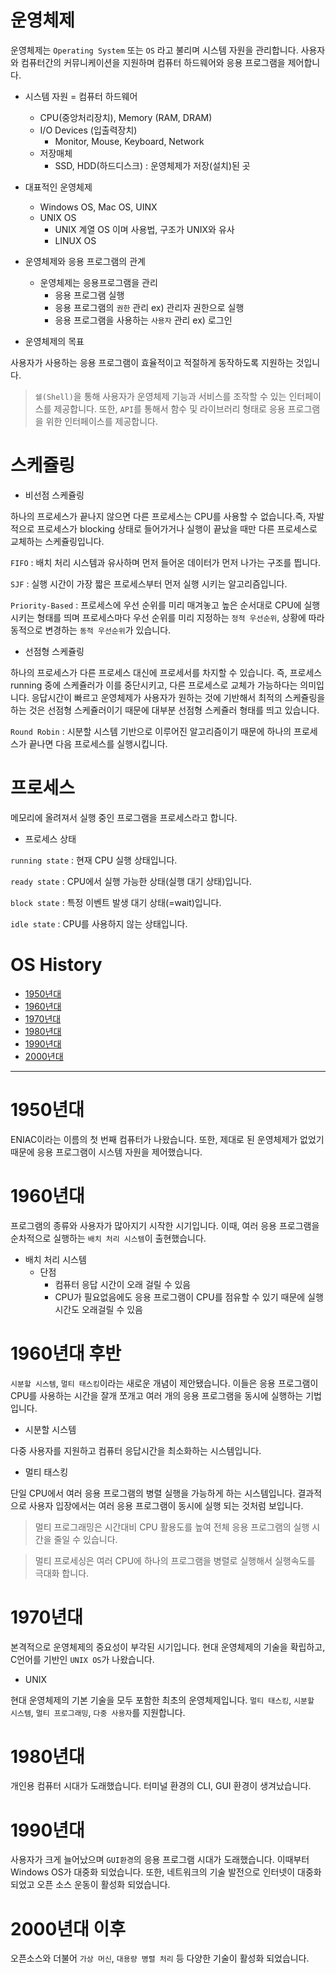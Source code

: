# 운영체제

운영체제는 `Operating System` 또는 `OS` 라고 불리며 시스템 자원을 관리합니다. 사용자와 컴퓨터간의 커뮤니케이션을 지원하며 컴퓨터 하드웨어와 응용 프로그램을 제어합니다.

* 시스템 자원 = 컴퓨터 하드웨어
    * CPU(중앙처리장치), Memory (RAM, DRAM)
    * I/O Devices (입출력장치)
		* Monitor, Mouse, Keyboard, Network
    * 저장매체
		* SSD, HDD(하드디스크) : 운영체제가 저장(설치)된 곳

* 대표적인 운영체제
	* Windows OS, Mac OS, UINX
	* UNIX OS
		* UNIX 계열 OS 이며 사용법, 구조가 UNIX와 유사
		* LINUX OS

* 운영체제와 응용 프로그램의 관계
	* 운영체제는 응용프로그램을 관리
		* 응용 프로그램 실행							
		* 응용 프로그램의 `권한` 관리 ex) 관리자 권한으로 실행
		* 응용 프로그램을 사용하는 `사용자` 관리 ex) 로그인


* 운영체제의 목표

사용자가 사용하는 응용 프로그램이 효율적이고 적절하게 동작하도록 지원하는 것입니다.

>`쉘(Shell)`을 통해 사용자가 운영체제 기능과 서비스를 조작할 수 있는 인터페이스를 제공합니다. 또한, `API`를 통해서 함수 및 라이브러리 형태로 응용 프로그램을 위한 인터페이스를 제공합니다.

# 스케쥴링

* 비선점 스케쥴링

하나의 프로세스가 끝나지 않으면 다른 프로세스는 CPU를 사용할 수 없습니다.즉, 자발적으로 프로세스가 blocking 상태로 들어가거나 실행이 끝났을 때만 다른 프로세스로 교체하는 스케쥴링입니다.

`FIFO` : 배치 처리 시스템과 유사하며 먼저 들어온 데이터가 먼저 나가는 구조를 띕니다.

`SJF` : 실행 시간이 가장 짧은 프로세스부터 먼저 실행 시키는 알고리즘입니다.

`Priority-Based` : 프로세스에 우선 순위를 미리 매겨놓고 높은 순서대로 CPU에 실행시키는 형태를 띄며 프로세스마다 우선 순위를 미리 지정하는 `정적 우선순위`, 상황에 따라 동적으로 변경하는 `동적 우선순위`가 있습니다.

* 선점형 스케쥴링

하나의 프로세스가 다른 프로세스 대신에 프로세서를 차지할 수 있습니다. 즉, 프로세스 running 중에 스케쥴러가 이를 중단시키고, 다른 프로세스로 교체가 가능하다는 의미입니다. 응답시간이 빠르고 운영체제가 사용자가 원하는 것에 기반해서 최적의 스케쥴링을 하는 것은 선점형 스케쥴러이기 때문에 대부분 선점형 스케쥴러 형태를 띄고 있습니다.

`Round Robin` : 시분할 시스템 기반으로 이루어진 알고리즘이기 때문에 하나의 프로세스가 끝나면 다음 프로세스를 실행시킵니다.

# 프로세스

메모리에 올려져서 실행 중인 프로그램을 프로세스라고 합니다.

* 프로세스 상태

`running state` : 현재 CPU 실행 상태입니다.

`ready state` : CPU에서 실행 가능한 상태(실행 대기 상태)입니다.

`block state` : 특정 이벤트 발생 대기 상태(=wait)입니다.

`idle state` : CPU를 사용하지 않는 상태입니다.

# OS History

* [1950년대](#1950년대)
* [1960년대](#1960년대)
* [1970년대](#1970년대)
* [1980년대](#1980년대)
* [1990년대](#1990년대)
* [2000년대](#2000년대-이후)

***

# 1950년대

ENIAC이라는 이름의 첫 번째 컴퓨터가 나왔습니다. 또한, 제대로 된 운영체제가 없었기 때문에 응용 프로그램이 시스템 자원을 제어했습니다.

# 1960년대 

프로그램의 종류와 사용자가 많아지기 시작한 시기입니다. 이때, 여러 응용 프로그램을 순차적으로 실행하는 `배치 처리 시스템`이 출현했습니다. 

* 배치 처리 시스템
	* 단점 
	     * 컴퓨터 응답 시간이 오래 걸릴 수 있음
	     * CPU가 필요없음에도 응용 프로그램이 CPU를 점유할 수 있기 때문에 실행 시간도 오래걸릴 수 있음

# 1960년대 후반

`시분할 시스템`, `멀티 태스킹`이라는 새로운 개념이 제안됐습니다. 이들은 응용 프로그램이 CPU를 사용하는 시간을 잘개 쪼개고 여러 개의 응용 프로그램을 동시에 실행하는 기법입니다. 

* 시분할 시스템

다중 사용자를 지원하고 컴퓨터 응답시간을 최소화하는 시스템입니다.

* 멀티 태스킹

단일 CPU에서 여러 응용 프로그램의 병렬 실행을 가능하게 하는 시스템입니다. 결과적으로 사용자 입장에서는 여러 응용 프로그램이 동시에 실행 되는 것처럼 보입니다.

> 멀티 프로그래밍은 시간대비 CPU 활용도를 높여 전체 응용 프로그램의 실행 시간을 줄일 수 있습니다.

> 멀티 프로세싱은 여러 CPU에 하나의 프로그램을 병렬로 실행해서 실행속도를 극대화 합니다.

# 1970년대

본격적으로 운영체제의 중요성이 부각된 시기입니다. 현대 운영체제의 기술을 확립하고, C언어를 기반인 `UNIX OS`가 나왔습니다.

* UNIX

현대 운영체제의 기본 기술을 모두 포함한 최초의 운영체제입니다. `멀티 태스킹`, `시분할 시스템`, `멀티 프로그래밍`, `다중 사용자`를 지원합니다.

# 1980년대

개인용 컴퓨터 시대가 도래했습니다. 터미널 환경의 CLI, GUI 환경이 생겨났습니다.

# 1990년대

사용자가 크게 늘어났으며 `GUI환경`의 응용 프로그램 시대가 도래했습니다. 이때부터 Windows OS가 대중화 되었습니다. 또한, 네트워크의 기술 발전으로 인터넷이 대중화 되었고 오픈 소스 운동이 활성화 되었습니다.

# 2000년대 이후

오픈소스와 더불어 `가상 머신`, `대용량 병렬 처리` 등 다양한 기술이 활성화 되었습니다.
